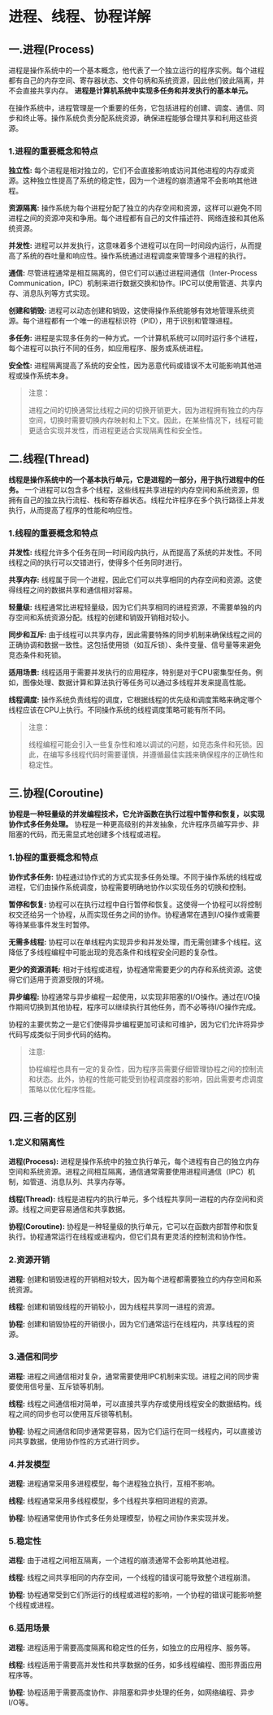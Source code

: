 # 进程、线程、协程详解

## 一.进程(Process)

进程是操作系统中的一个基本概念，他代表了一个独立运行的程序实例。每个进程都有自己的内存空间、寄存器状态、文件句柄和系统资源，因此他们彼此隔离，并不会直接共享内存。 **进程是计算机系统中实现多任务和并发执行的基本单元。**

在操作系统中，进程管理是一个重要的任务，它包括进程的创建、调度、通信、同步和终止等。操作系统负责分配系统资源，确保进程能够合理共享和利用这些资源。

### 1.进程的重要概念和特点

**独立性:** 每个进程是相对独立的，它们不会直接影响或访问其他进程的内存或资源。这种独立性提高了系统的稳定性，因为一个进程的崩溃通常不会影响其他进程。

**资源隔离:** 操作系统为每个进程分配了独立的内存空间和资源，这样可以避免不同进程之间的资源冲突和争用。每个进程都有自己的文件描述符、网络连接和其他系统资源。

**并发性:** 进程可以并发执行，这意味着多个进程可以在同一时间段内运行，从而提高了系统的吞吐量和响应性。操作系统通过进程调度来管理多个进程的执行。

**通信:** 尽管进程通常是相互隔离的，但它们可以通过进程间通信（Inter-Process Communication，IPC）机制来进行数据交换和协作。IPC可以使用管道、共享内存、消息队列等方式实现。

**创建和销毁:** 进程可以动态创建和销毁，这使得操作系统能够有效地管理系统资源。每个进程都有一个唯一的进程标识符（PID），用于识别和管理进程。

**多任务:** 进程是实现多任务的一种方式。一个计算机系统可以同时运行多个进程，每个进程可以执行不同的任务，如应用程序、服务或系统进程。

**安全性:** 进程隔离提高了系统的安全性，因为恶意代码或错误不太可能影响其他进程或操作系统本身。

> 注意：
>
> 进程之间的切换通常比线程之间的切换开销更大，因为进程拥有独立的内存空间，切换时需要切换内存映射和上下文。因此，在某些情况下，线程可能更适合实现并发性，而进程更适合实现隔离性和安全性。

## 二.线程(Thread)

**线程是操作系统中的一个基本执行单元，它是进程的一部分，用于执行进程中的任务。** 一个进程可以包含多个线程，这些线程共享进程的内存空间和系统资源，但拥有自己的独立执行流程、栈和寄存器状态。线程允许程序在多个执行路径上并发执行，从而提高了程序的性能和响应性。

### 1.线程的重要概念和特点

**并发性:** 线程允许多个任务在同一时间段内执行，从而提高了系统的并发性。不同线程之间的执行可以交错进行，使得多个任务同时进行。

**共享内存:** 线程属于同一个进程，因此它们可以共享相同的内存空间和资源。这使得线程之间的数据共享和通信相对容易。

**轻量级:** 线程通常比进程轻量级，因为它们共享相同的进程资源，不需要单独的内存空间和系统资源分配。线程的创建和销毁开销相对较小。

**同步和互斥:** 由于线程可以共享内存，因此需要特殊的同步机制来确保线程之间的正确协调和数据一致性。这包括使用锁（如互斥锁）、条件变量、信号量等来避免竞态条件和死锁。

**适用场景:** 线程适用于需要并发执行的应用程序，特别是对于CPU密集型任务。例如，图像处理、数据计算和算法执行等任务可以通过多线程并发来提高性能。

**线程调度:** 操作系统负责线程的调度，它根据线程的优先级和调度策略来确定哪个线程应该在CPU上执行。不同操作系统的线程调度策略可能有所不同。

> 注意：
>
> 线程编程可能会引入一些复杂性和难以调试的问题，如竞态条件和死锁。因此，在编写多线程代码时需要谨慎，并遵循最佳实践来确保程序的正确性和稳定性。

## 三.协程(Coroutine)

**协程是一种轻量级的并发编程技术，它允许函数在执行过程中暂停和恢复，以实现协作式多任务处理。** 协程是一种更高级别的并发抽象，允许程序员编写异步、非阻塞的代码，而无需显式地创建多个线程或进程。

### 1.协程的重要概念和特点

**协作式多任务:** 协程通过协作式的方式实现多任务处理。不同于操作系统的线程或进程，它们由操作系统调度，协程需要明确地协作以实现任务的切换和控制。

**暂停和恢复:** 协程可以在执行过程中自行暂停和恢复。这使得一个协程可以将控制权交还给另一个协程，从而实现任务之间的协作。协程通常在遇到I/O操作或需要等待某些事件发生时暂停。

**无需多线程:** 协程可以在单线程内实现异步和并发处理，而无需创建多个线程。这降低了多线程编程中可能出现的竞态条件和线程安全问题的复杂性。

**更少的资源消耗:** 相对于线程或进程，协程通常需要更少的内存和系统资源。这使得它们适用于资源受限的环境。

**异步编程:** 协程通常与异步编程一起使用，以实现非阻塞的I/O操作。通过在I/O操作期间切换到其他协程，程序可以继续执行其他任务，而不必等待I/O操作完成。

协程的主要优势之一是它们使得异步编程更加可读和可维护，因为它们允许将异步代码写成类似于同步代码的结构。

> 注意:
>
> 协程编程也具有一定的复杂性，因为程序员需要仔细管理协程之间的控制流和状态。此外，协程的性能可能受到协程调度器的影响，因此需要考虑调度策略以优化程序性能。

## 四.三者的区别

### 1.定义和隔离性

**进程(Process):** 进程是操作系统中的独立执行单元，每个进程有自己的独立内存空间和系统资源。进程之间相互隔离，通信通常需要使用进程间通信（IPC）机制，如管道、消息队列、共享内存等。

**线程(Thread):** 线程是进程内的执行单元，多个线程共享同一进程的内存空间和资源。线程之间更容易通信和共享数据。

**协程(Coroutine):** 协程是一种轻量级的执行单元，它可以在函数内部暂停和恢复执行。协程通常运行在线程或进程内，但它们具有更灵活的控制流和协作性。

### 2.资源开销

**进程:** 创建和销毁进程的开销相对较大，因为每个进程都需要独立的内存空间和系统资源。

**线程:** 创建和销毁线程的开销较小，因为线程共享同一进程的资源。

**协程:** 创建和销毁协程的开销很小，因为它们通常运行在线程内，共享线程的资源。

### 3.通信和同步

**进程:** 进程之间通信相对复杂，通常需要使用IPC机制来实现。进程之间的同步需要使用信号量、互斥锁等机制。

**线程:** 线程之间通信相对简单，可以直接共享内存或使用线程安全的数据结构。线程之间的同步也可以使用互斥锁等机制。

**协程:** 协程之间通信和同步通常更容易，因为它们运行在同一线程内，可以直接访问共享数据，使用协作性的方式进行同步。

### 4.并发模型

**进程:** 进程通常采用多进程模型，每个进程独立执行，互相不影响。

**线程:** 线程通常采用多线程模型，多个线程共享相同进程的资源。

**协程:** 协程通常使用协作式多任务处理模型，协程之间协作来实现并发。

### 5.稳定性

**进程:** 由于进程之间相互隔离，一个进程的崩溃通常不会影响其他进程。

**线程:** 线程之间共享相同的内存空间，一个线程的错误可能导致整个进程崩溃。

**协程:** 协程通常受到它们所运行的线程或进程的影响，一个协程的错误可能影响整个线程或进程。

### 6.适用场景

**进程:** 进程适用于需要高度隔离和稳定性的任务，如独立的应用程序、服务等。

**线程:** 线程适用于需要高并发性和共享数据的任务，如多线程编程、图形界面应用程序等。

**协程:** 协程适用于需要高度协作、非阻塞和异步处理的任务，如网络编程、异步I/O等。

